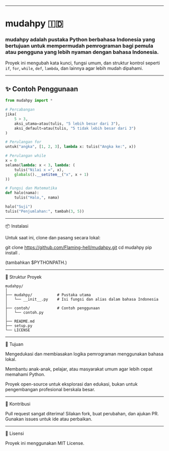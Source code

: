 
---
# mudahpy 🇮🇩
### mudahpy adalah pustaka Python berbahasa Indonesia yang bertujuan untuk mempermudah pemrograman bagi pemula atau pengguna yang lebih nyaman dengan bahasa Indonesia.  
Proyek ini mengubah kata kunci, fungsi umum, dan struktur kontrol seperti `if`, `for`, `while`, `def`, `lambda`, dan lainnya agar lebih mudah dipahami.

---

## ✨ Contoh Penggunaan

```python
from mudahpy import *

# Percabangan
jika(
    5 > 3,
    aksi_utama=atau(tulis, "5 lebih besar dari 3"),
    aksi_default=atau(tulis, "5 tidak lebih besar dari 3")
)

# Perulangan for
untuk("angka", [1, 2, 3], lambda x: tulis("Angka ke:", x))

# Perulangan while
x = 0
selama(lambda: x < 3, lambda: (
    tulis("Nilai x =", x),
    globals().__setitem__("x", x + 1)
))

# Fungsi dan Matematika
def halo(nama):
    tulis("Halo,", nama)

halo("Suji")
tulis("Penjumlahan:", tambah(3, 5))

```
---

📦 Instalasi

Untuk saat ini, clone dan pasang secara lokal:

git clone https://github.com/Flaming-hell/mudahpy.git
cd mudahpy
pip install .

(tambahkan $PYTHONPATH.)


---

📁 Struktur Proyek
```
mudahpy/
│
├── mudahpy/           # Pustaka utama
│   └── __init__.py    # Isi fungsi dan alias dalam bahasa Indonesia
│
├── contoh/            # Contoh penggunaan
│   └── contoh.py
│
├── README.md
├── setup.py
└── LICENSE
```

---

🎯 Tujuan

Mengedukasi dan membiasakan logika pemrograman menggunakan bahasa lokal.

Membantu anak-anak, pelajar, atau masyarakat umum agar lebih cepat memahami Python.

Proyek open-source untuk eksplorasi dan edukasi, bukan untuk pengembangan profesional berskala besar.



---

🤝 Kontribusi

Pull request sangat diterima!
Silakan fork, buat perubahan, dan ajukan PR.
Gunakan issues untuk ide atau perbaikan.


---

📝 Lisensi

Proyek ini menggunakan MIT License.

